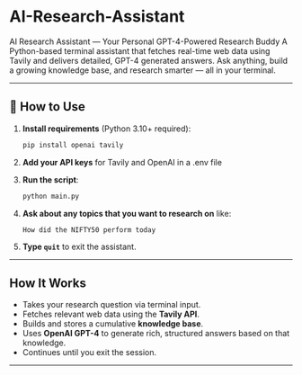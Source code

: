 # AI-Research-Assistant
AI Research Assistant — Your Personal GPT-4-Powered Research Buddy  A Python-based terminal assistant that fetches real-time web data using Tavily and delivers detailed, GPT-4 generated answers. Ask anything, build a growing knowledge base, and research smarter — all in your terminal.

---

## 🔧 How to Use

1. **Install requirements** (Python 3.10+ required):
   ```bash
   pip install openai tavily
   ```

2. **Add your API keys** for Tavily and OpenAI in a .env file

3. **Run the script**:
   ```bash
   python main.py
   ```

4. **Ask about any topics that you want to research on** like:
   ```
   How did the NIFTY50 perform today
   ```

5. **Type `quit`** to exit the assistant.

---

## How It Works

- Takes your research question via terminal input.
- Fetches relevant web data using the **Tavily API**.
- Builds and stores a cumulative **knowledge base**.
- Uses **OpenAI GPT-4** to generate rich, structured answers based on that knowledge.
- Continues until you exit the session.

---
